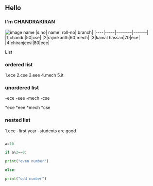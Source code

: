 <h2>Hello</h2>
<h3>I'm CHANDRAKIRAN</h3>

![image name](https://images.unsplash.com/photo-1599135343721-6c8d4c1b8b58?ixlib=rb-1.2.1&ixid=MnwxMjA3fDB8MHxleHBsb3JlLWZlZWR8Mnx8fGVufDB8fHx8&auto=format&fit=crop&w=500&q=60)
|s.no| name| roll-no| branch|
|----|-----|--------|-------|
|1|chandu|50|cse|
|2|rajinikanth|60|mech|
|3|kamal hassan|70|ece|
|4|chiranjeevi|80|eee|

List
<h3>ordered list</h3>
1.ece
2.cse
3.eee
4.mech
5.it

<h3>unordered list</h3>
-ece
-eee
-mech
-cse

*ece
*eee
*mech
*cse

<h3>nested list</h3>
1.ece
  -first year
  -students are good



```python code

a=10

if a%2==0:

print("even number")

else:

print("odd number")

```
